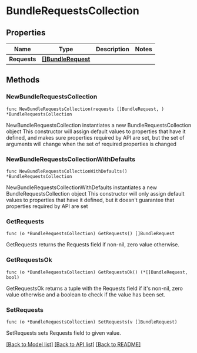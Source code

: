 # BundleRequestsCollection

## Properties

Name | Type | Description | Notes
------------ | ------------- | ------------- | -------------
**Requests** | [**[]BundleRequest**](BundleRequest.md) |  | 

## Methods

### NewBundleRequestsCollection

`func NewBundleRequestsCollection(requests []BundleRequest, ) *BundleRequestsCollection`

NewBundleRequestsCollection instantiates a new BundleRequestsCollection object
This constructor will assign default values to properties that have it defined,
and makes sure properties required by API are set, but the set of arguments
will change when the set of required properties is changed

### NewBundleRequestsCollectionWithDefaults

`func NewBundleRequestsCollectionWithDefaults() *BundleRequestsCollection`

NewBundleRequestsCollectionWithDefaults instantiates a new BundleRequestsCollection object
This constructor will only assign default values to properties that have it defined,
but it doesn't guarantee that properties required by API are set

### GetRequests

`func (o *BundleRequestsCollection) GetRequests() []BundleRequest`

GetRequests returns the Requests field if non-nil, zero value otherwise.

### GetRequestsOk

`func (o *BundleRequestsCollection) GetRequestsOk() (*[]BundleRequest, bool)`

GetRequestsOk returns a tuple with the Requests field if it's non-nil, zero value otherwise
and a boolean to check if the value has been set.

### SetRequests

`func (o *BundleRequestsCollection) SetRequests(v []BundleRequest)`

SetRequests sets Requests field to given value.



[[Back to Model list]](../README.md#documentation-for-models) [[Back to API list]](../README.md#documentation-for-api-endpoints) [[Back to README]](../README.md)


